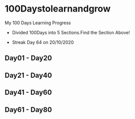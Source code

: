 # 100Daystolearnandgrow
My 100 Days Learning Progress 

- Divided 100Days into 5 Sections.Find the Section Above!

- Streak Day 64 on 20/10/2020

## Day01 - Day20 

## Day21 - Day40

## Day41 - Day60

## Day61 - Day80
